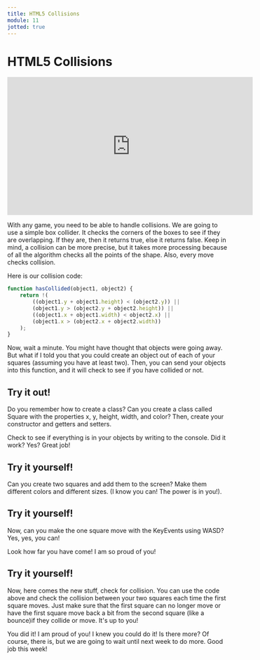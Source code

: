 ```yaml
---
title: HTML5 Collisions
module: 11
jotted: true
---
```


# HTML5 Collisions

<iframe width="560" height="315" src="https://www.youtube.com/embed/oeTBJ3_05ms" frameborder="0" allow="accelerometer; autoplay; encrypted-media; gyroscope; picture-in-picture" allowfullscreen></iframe>

With any game, you need to be able to handle collisions. We are going to use a simple box collider.  It checks the corners of the boxes to see if they are overlapping.  If they are, then it returns true, else it returns false.  Keep in mind, a collision can be more precise, but it takes more processing because of all the algorithm checks all the points of the shape.  Also, every move checks collision.

Here is our collision code:

```javascript
function hasCollided(object1, object2) {
    return !(
        ((object1.y + object1.height) < (object2.y)) ||
        (object1.y > (object2.y + object2.height)) ||
        ((object1.x + object1.width) < object2.x) ||
        (object1.x > (object2.x + object2.width))
    );
}
```

Now, wait a minute. You might have thought that objects were going away. But what if I told you that you could create an object out of each of your squares (assuming you have at least two).  Then, you can send your objects into this function, and it will check to see if you have collided or not.

## Try it out!

Do you remember how to create a class? Can you create a class called Square with the properties x, y, height, width, and color?  Then, create your constructor and getters and setters.

<div id="jotted-demo-1" class="jotted-theme-stacked"></div>

<script>
    new Jotted(document.querySelector("#jotted-demo-1"), {
    files: [
        {
            type: "js",
            hide: false,
            url:"https://raw.githubusercontent.com/Montana-Media-Arts/441-WebTech-Spring2019/master/Week%2011%20Examples/handsonscript.js"
        },
        {
            type: "html",
            hide: false,
            url:"https://raw.githubusercontent.com/Montana-Media-Arts/441-WebTech-Spring2019/master/Week%2011%20Examples/HandsOnExample.html"

    }],
    showBlank: false,
    showResult: true,
    runScripts: true,
    plugins: [
        { name: 'ace', options: { "maxLines": 100, "Lines": 100 } },
        // { name: 'console', options: { autoClear: true } },
    ]
});
</script>

Check to see if everything is in your objects by writing to the console.  Did it work? Yes? Great job!


## Try it yourself!

Can you create two squares and add them to the screen? Make them different colors and different sizes. (I know you can!  The power is in you!).

<div id="jotted-demo-2" class="jotted-theme-stacked"></div>

<script>
    new Jotted(document.querySelector("#jotted-demo-2"), {
    files: [
        {
            type: "js",
            hide: false,
            url:"https://raw.githubusercontent.com/Montana-Media-Arts/441-WebTech-Spring2019/master/Week%2011%20Examples/handsonscript.js"
        },
        {
            type: "html",
            hide: false,
            url:"https://raw.githubusercontent.com/Montana-Media-Arts/441-WebTech-Spring2019/master/Week%2011%20Examples/HandsOnExample.html"

    }],
    showBlank: false,
    showResult: true,
    runScripts: true,
    plugins: [
        { name: 'ace', options: { "maxLines": 100, "Lines": 100 } },
        // { name: 'console', options: { autoClear: true } },
    ]
});
</script>

## Try it yourself!

Now, can you make the one square move with the KeyEvents using WASD?  Yes, yes, you can!

<div id="jotted-demo-3" class="jotted-theme-stacked"></div>

<script>
    new Jotted(document.querySelector("#jotted-demo-3"), {
    files: [
        {
            type: "js",
            hide: false,
            url:"https://raw.githubusercontent.com/Montana-Media-Arts/441-WebTech-Spring2019/master/Week%2011%20Examples/handsonscript.js"
        },
        {
            type: "html",
            hide: false,
            url:"https://raw.githubusercontent.com/Montana-Media-Arts/441-WebTech-Spring2019/master/Week%2011%20Examples/HandsOnExample.html"

    }],
    showBlank: false,
    showResult: true,
    runScripts: true,
    plugins: [
        { name: 'ace', options: { "maxLines": 100, "Lines": 100 } },
        // { name: 'console', options: { autoClear: true } },
    ]
});
</script>

Look how far you have come!  I am so proud of you!

## Try it yourself!

Now, here comes the new stuff, check for collision.  You can use the code above and check the collision between your two squares each time the first square moves.  Just make sure that the first square can no longer move or have the first square move back a bit from the second square (like a bounce)if they collide or move. It's up to you!

<div id="jotted-demo-4" class="jotted-theme-stacked"></div>

<script>
    new Jotted(document.querySelector("#jotted-demo-4"), {
    files: [
        {
            type: "js",
            hide: false,
            url:"https://raw.githubusercontent.com/Montana-Media-Arts/441-WebTech-Spring2019/master/Week%2011%20Examples/handsonscript.js"
        },
        {
            type: "html",
            hide: false,
            url:"https://raw.githubusercontent.com/Montana-Media-Arts/441-WebTech-Spring2019/master/Week%2011%20Examples/HandsOnExample.html"

    }],
    showBlank: false,
    showResult: true,
    runScripts: true,
    plugins: [
        { name: 'ace', options: { "maxLines": 100, "Lines": 100 } },
        // { name: 'console', options: { autoClear: true } },
    ]
});
</script>


You did it!  I am proud of you! I knew you could do it!  Is there more?  Of course, there is, but we are going to wait until next week to do more.  Good job this week!
    